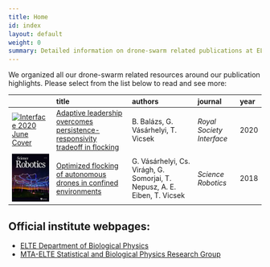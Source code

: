 ```yaml
---
title: Home
id: index
layout: default
weight: 0
summary: Detailed information on drone-swarm related publications at ELTE Department of Biological Physics
---
```


We organized all our drone-swarm related resources around our publication highlights. Please select from the list below to read and see more:

|      | title | authors | journal | year |
| :-   | :-    | :-      | :-      | :-   |
| [<img src="assets/img/interface_cover.jpg" alt="Interface 2020 June Cover" width="100" />](interface2020.md) | [Adaptive leadership overcomes persistence-responsivity tradeoff in flocking](interface2020.md) | B. Balázs, G. Vásárhelyi, T. Vicsek | _Royal Society Interface_ | 2020 |
| [<img src="assets/img/science_robotics_cover.jpg" alt="Science Robotics 2018 July Cover" width="100" />](scirob2018.md) | [Optimized flocking of autonomous drones in confined environments](scirob2018.md) | G. Vásárhelyi, Cs. Virágh, G. Somorjai, T. Nepusz, A. E. Eiben, T. Vicsek | _Science Robotics_ | 2018 |

## Official institute webpages:

* [ELTE Department of Biological Physics](https://physics.elte.hu/en/BIO_research)
* [MTA-ELTE Statistical and Biological Physics Research Group](http://hal.elte.hu/)